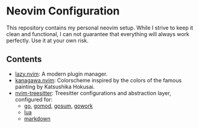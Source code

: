 # Neovim Configuration

This repository contains my personal neovim setup. While I strive to keep it
clean and functional, I can not guarantee that everything will always work
perfectly. Use it at your own risk.

## Contents

- [lazy.nvim](https://github.com/folke/lazy.nvim): A modern plugin manager.
- [kanagawa.nvim](https://github.com/rebelot/kanagawa.nvim): Colorscheme
  inspired by the colors of the famous painting by Katsushika Hokusai.
- [nvim-treesitter](https://github.com/nvim-treesitter/nvim-treesitter):
  Treesitter configurations and abstraction layer, configured for:
  - [go](https://github.com/tree-sitter/tree-sitter-go),
     [gomod](https://github.com/camdencheek/tree-sitter-go-mod),
     [gosum](https://github.com/tree-sitter-grammars/tree-sitter-go-sum),
     [gowork](https://github.com/omertuc/tree-sitter-go-work)
  - [lua](https://github.com/tree-sitter-grammars/tree-sitter-lua)
  - [markdown](https://github.com/tree-sitter-grammars/tree-sitter-markdown)
